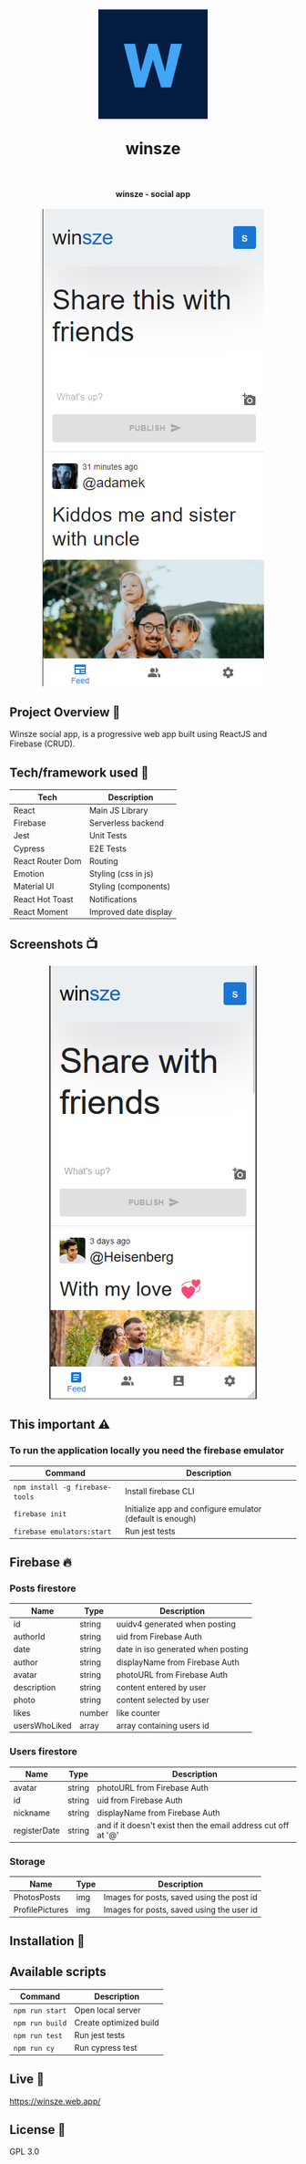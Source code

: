 <h1 align="center">

<br>

<p align="center">
<img src="public/logo192.png"  alt="Logo">
</p>
winsze

<br>
<br>

</h1>

<h4 align="center">winsze - social app</h4>

<p align="center">
  <a >
      <img src="public/assets/screens/auth-feed.png" alt="auth-feed">
  </a>
</p>

## Project Overview 🎉

Winsze social app, is a progressive web app built using ReactJS and Firebase
(CRUD).

## Tech/framework used 🔧

| Tech             | Description           |
| ---------------- | --------------------- |
| React            | Main JS Library       |
| Firebase         | Serverless backend    |
| Jest             | Unit Tests            |
| Cypress          | E2E Tests             |
| React Router Dom | Routing               |
| Emotion          | Styling (css in js)   |
| Material UI      | Styling (components)  |
| React Hot Toast  | Notifications         |
| React Moment     | Improved date display |

## Screenshots 📺

<p align="center">
    <img src="public/assets/screens/feed.png" alt="feed">
</p>

## This important ⚠

### To run the application locally you need the firebase emulator

| Command                         | Description                                                |
|---------------------------------|------------------------------------------------------------|
| `npm install -g firebase-tools` | Install firebase CLI                                       |
| `firebase init`                 | Initialize app and configure  emulator (default is enough) |
| `firebase emulators:start`      | Run jest tests                                             |

## Firebase 🔥

### Posts firestore

| Name          | Type   | Description                        |
|---------------|--------|------------------------------------|
| id            | string | uuidv4 generated when posting      |
| authorId      | string | uid from Firebase Auth             |
| date          | string | date in iso generated when posting |
| author        | string | displayName from Firebase Auth     |
| avatar        | string | photoURL from Firebase Auth        |
| description   | string | content entered by user            |
| photo         | string | content selected by user           |
| likes         | number | like counter                       |
| usersWhoLiked | array  | array containing users id          |

### Users firestore

| Name         | Type   | Description                                                   |
|--------------|--------|---------------------------------------------------------------|
| avatar       | string | photoURL from Firebase Auth                                   |
| id           | string | uid from Firebase Auth                                        |
| nickname     | string | displayName from Firebase Auth                                |
| registerDate | string | and if it doesn't exist then the email address cut off at '@' |

### Storage

| Name            | Type | Description                               |
|-----------------|------|-------------------------------------------|
| PhotosPosts     | img  | Images for posts, saved using the post id |
| ProfilePictures | img  | Images for posts, saved using the user id |

## Installation 💾

## Available scripts

| Command         | Description            |
|-----------------|------------------------|
| `npm run start` | Open local server      |
| `npm run build` | Create optimized build |
| `npm run test`  | Run jest tests         |
| `npm run cy`    | Run cypress test       |

## Live 📍

https://winsze.web.app/

## License 🔱

GPL 3.0
